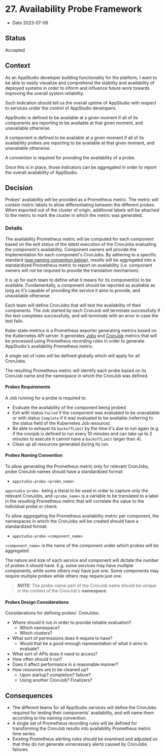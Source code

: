 # 27. Availability Probe Framework

* Date 2023-07-06

## Status

Accepted

## Context

As an AppStudio developer building functionality for the platform, I want to be able to
easily visualize and comprehend the stability and availability of deployed systems in
order to inform and influence future work towards improving the overall system
reliability.
  
Such indication should tell us the overall uptime of AppStudio with respect to services
under the control of AppStudio developers.

AppStudio is defined to be available at a given moment if all of its components are
reporting to be available at that given moment, and unavailable otherwise.

A component is defined to be available at a given moment if all of its availability
probes are reporting to be available at that given moment, and unavailable otherwise.

A convention is required for providing the availability of a probe.

Once this is in place, those indicators can be aggregated in order to report the overall
availability of AppStudio.

## Decision

Probes' availability will be provided as a Prometheus metric. The metric will contain
metric labels to allow differentiating between the different probes. When exported out
of the cluster of origin, additional labels will be attached to the metric to mark the
cluster in which the metric was generated.

### Details

The availability Prometheus metric will be computed for each component based on the exit
status of the latest execution of the CronJobs evaluating the component's availability.
Component owners will provide the implementation for each component's CronJobs. By
adhering to a specific standard
([see naming convention below](#Probes-Naming-Convention)),
results will be aggregated into a standardized Prometheus metric to report on
availability (i.e. component owners will not be required to provide the translation
mechanism).

It is up for each team to define what it means for its component(s) to be available.
Fundamentally, a component should be reported as available as long as it's capable of
providing the service it aims to provide, and unavailable otherwise.

Each team will define CronJobs that will test the availability of their components.
The Job started by each CronJob will terminate successfully if the test completes
successfully, and will terminate with an error in case the test fails.

Kube-state-metrics is a Prometheus exporter generating metrics based on the Kubernetes
API server. It generates
[Jobs](https://github.com/kubernetes/kube-state-metrics/blob/main/docs/job-metrics.md)
and
[CronJob](https://github.com/kubernetes/kube-state-metrics/blob/main/docs/cronjob-metrics.md)
metrics that will be processed using Prometheus recording rules in order to
generate AppStudio's availability Prometheus metric.

A single set of rules will be defined globally which will apply for all CronJobs.

The resulting Prometheus metric will identify each probe based on its CronJob name and
the namespace in which the CronJob was defined.

#### Probes Requirements

A Job running for a probe is required to:

* Evaluate the availability of the component being probed.
* Exit with status `Failed` if the component was evaluated to be unavailable or with
  status `Complete` if it was evaluated to be available (referring to the status field
  of the Kubernetes Job resource).
* Be able to exhaust its `backoffLimit` by the time it's due to run again (e.g. if the
  cronjob is defined to run every 10 minutes and can take up to 2 minutes to execute
  it cannot have a `backoffLimit` larger than 4).
* Clean up all resources generated during its run.

#### Probes Naming Convention

To allow generating the Prometheus metric only for relevant CronJobs, probe CronJob
names should have a standardized format:

* `appstudio-probe-<probe_name>`

`appstudio-probe-` being a literal to be used in order to capture only the relevant
CronJobs, and `<probe_name>` is a variable to be translated to a label in the resulting
Prometheus metric that will correlate the value to the individual probe or check.

To allow aggregating the Prometheus availability metric per component, the namespaces
in which the CronJobs will be created should have a standardized format:

* `appstudio-probe-<component_name>`

`<component_name>` is the name of the component under which probes will be aggregated.

The nature and size of each service and component will dictate the number of probes it
should have. E.g. some services may have multiple components, while some others may have
just one. Some components may require multiple probes while others may require just one.

> **_NOTE:_** The probe-name part of the CronJob name should be unique in the context of
the CronJob's **namespace**.

#### Probes Design Considerations

Considerations for defining probes' CronJobs:

* Where should it run in order to provide reliable evaluation?
    * Which namespace?
    * Which clusters?
* What sort of permissions does it require to have?
    * Would that be a good-enough representation of what it aims to evaluate?
* What sort of APIs does it need to access?
* How often should it run?
* Does it affect performance in a reasonable manner?
* How resources are to be cleaned up?
    * Upon startup? completion? failure?
    * Using another CronJob? Finalizers?

## Consequences

* The different teams for all AppStudio services will define the CronJobs required for
  testing their components' availability, and will name them according to the naming
  convention.
* A single set of Prometheus recording rules will be defined for transforming the
  CronJob results into availability Prometheus metric time series.
* Existing Prometheus alerting rules should be examined and adjusted so that they do not
  generate unnecessary alerts caused by CronJobs failures.
